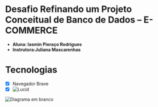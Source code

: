 # Desafio Refinando um Projeto Conceitual de Banco de Dados – E-COMMERCE
- **Aluna: Iasmin Pieraço Rodrigues**
- **Instrutora:Juliana Mascarenhas**

# Tecnologias
- [x] Navegador Brave
- [x] ![Lucid](https://lucid.app/lucidchart/e6999937-964b-4f34-a962-772b369c0471/edit?invitationId=inv_5d7daedd-d931-4abe-b675-205062680062&page=0_0#)

![Diagrama em branco](https://github.com/user-attachments/assets/7dc36176-c6b4-4374-925f-b053cd67aa6b)
